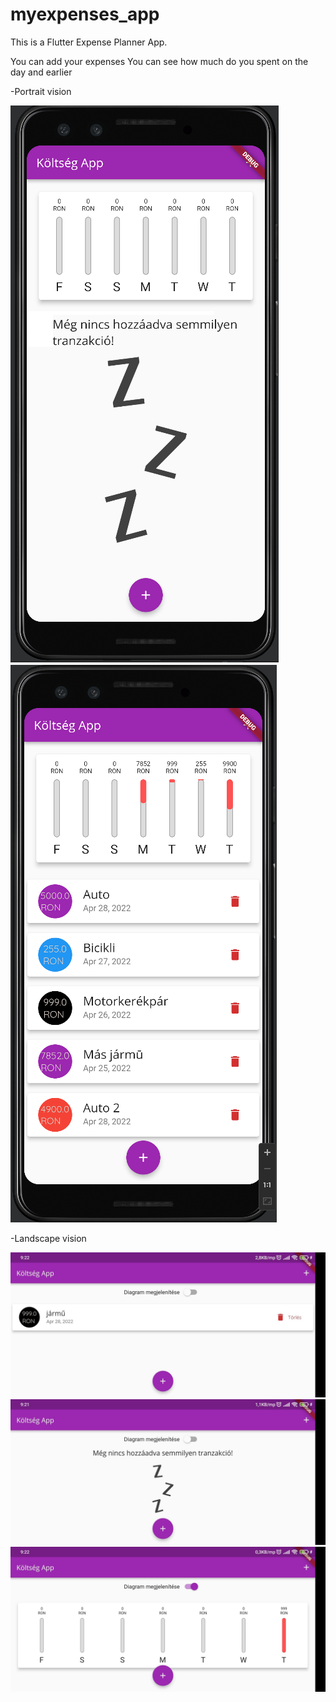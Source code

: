 # myexpenses_app

This is a Flutter Expense Planner App.

You can add your expenses 
You can see how much do you spent on the day and earlier

-Portrait vision

<img src="assets/images/IMG_2.png"/><br>
<img src="assets/images/IMG_1.png"/><br>

-Landscape vision

<img src="assets/images/IMG_3.jpg"/><br>
<img src="assets/images/IMG_4.jpg"/><br>
<img src="assets/images/IMG_5.jpg"/><br>

